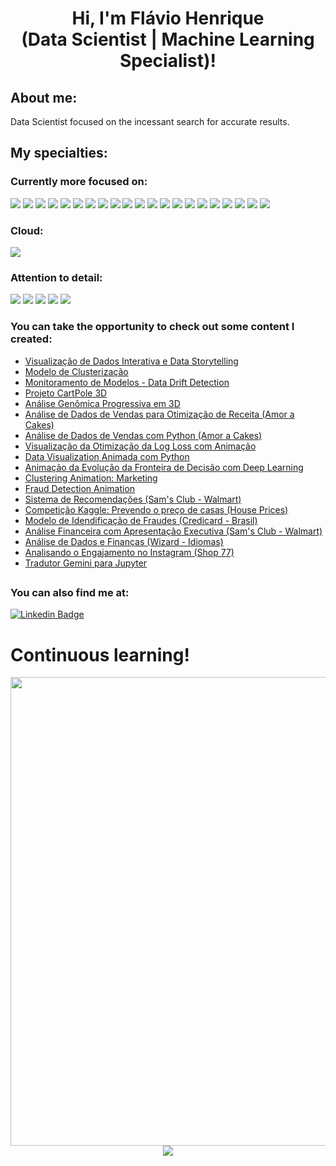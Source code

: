 
<h1 align="center"> Hi, I'm Flávio Henrique <br>(Data Scientist | Machine Learning Specialist)! </h1>

## About me:

Data Scientist focused on the incessant search for accurate results.

## My specialties:

### Currently more focused on: 
<img src="https://img.shields.io/badge/python-3670A0?style=for-the-badge&logo=python&logoColor=ffdd54"/> <img src="https://img.shields.io/badge/pandas-%23150458.svg?style=for-the-badge&logo=pandas&logoColor=white"/> <img src="https://img.shields.io/badge/numpy-%23013243.svg?style=for-the-badge&logo=numpy&logoColor=white"/> <img src="https://img.shields.io/badge/SciPy-8CAAE6?style=for-the-badge&logo=scipy&logoColor=white"/> <img src="https://img.shields.io/badge/Matplotlib-%233F4F75.svg?style=for-the-badge&logo=plotly&logoColor=white"/> <img src="https://img.shields.io/badge/Seaborn-3776AB?style=for-the-badge&logo=python&logoColor=white"/> <img src="https://img.shields.io/badge/scikit_learn-F7931E?style=for-the-badge&logo=scikit-learn&logoColor=white"/> <img src="https://img.shields.io/badge/Imbalanced--learn-005571?style=for-the-badge&logo=scikit-learn&logoColor=white"/> <img src="https://img.shields.io/badge/TensorFlow-FF6F00?style=for-the-badge&logo=tensorflow&logoColor=white"/> <img src="https://img.shields.io/badge/Keras-D00000?style=for-the-badge&logo=keras&logoColor=white"/>
<img src="https://img.shields.io/badge/PyTorch-EE4C2C?style=for-the-badge&logo=pytorch&logoColor=white"/>
<img src="https://img.shields.io/badge/Machine%20Learning-0076D6?style=for-the-badge&logo=scikit-learn&logoColor=white"/> <img src="https://img.shields.io/badge/Deep%20Learning-FF6F00?style=for-the-badge&logo=tensorflow&logoColor=white"/> <img src="https://img.shields.io/badge/Boost_Algorithms-00589C?style=for-the-badge&logo=boost&logoColor=white"/>
<img src="https://img.shields.io/badge/JupyterLab-F37626?style=for-the-badge&logo=jupyter&logoColor=white"/>
<img src="https://img.shields.io/badge/Jupyter_Notebook-F37626?style=for-the-badge&logo=jupyter&logoColor=white"/>
 <img src="https://img.shields.io/badge/Anaconda-44A833?style=for-the-badge&logo=anaconda&logoColor=white"/> <img src="https://img.shields.io/badge/power_bi-F2C811?style=for-the-badge&logo=powerbi&logoColor=black"/> <img src="https://img.shields.io/badge/Git-F05032?style=for-the-badge&logo=git&logoColor=white"/> <img src="https://img.shields.io/badge/GitHub-181717?style=for-the-badge&logo=github&logoColor=white"/> <img src="https://img.shields.io/badge/Hypothesis_Testing-Statistical%20Inference-800080?style=for-the-badge&logo=google-scholar&logoColor=white"/>




### Cloud: 
<img src="https://img.shields.io/badge/Microsoft_Azure-0089D6?style=for-the-badge&logo=microsoft-azure&logoColor=white"/> 

### Attention to detail: 
<img src="https://img.shields.io/badge/Data%20Visualization-FF8C00?style=for-the-badge&logo=tableau&logoColor=white)"/> <img src="https://img.shields.io/badge/Data%20Mining-0076D6?style=for-the-badge&logo=databricks&logoColor=white"/> <img src="https://img.shields.io/badge/Data%20Cleaning-8A2BE2?style=for-the-badge&logo=python&logoColor=white"/> <img src="https://img.shields.io/badge/Predictive%20Modeling-228B22?style=for-the-badge&logo=scikitlearn&logoColor=white"/> <img src="https://img.shields.io/badge/EDA-Exploratory%20Data%20Analysis-1E90FF?style=for-the-badge&logo=chart-line&logoColor=white"/>


### You can take the opportunity to check out some content I created:

- <a href="https://github.com/flaviohenriquehb777/Visualizacao_de_Dados_Interativa_ou_Data_Storytelling.git">
    Visualização de Dados Interativa e Data Storytelling
  </a>
- <a href="https://github.com/flaviohenriquehb777/Projeto_Clusterizacao_777.git">
    Modelo de Clusterização
  </a>
- <a href="https://github.com/flaviohenriquehb777/Projeto_Monitoramento_Modelo_Data_Drift.git">
    Monitoramento de Modelos - Data Drift Detection
  </a>
- <a href="https://github.com/flaviohenriquehb777/Projeto_CartPole_em_3D.git">
    Projeto CartPole 3D
  </a>
- <a href="https://github.com/flaviohenriquehb777/Analise_Genatica_3D_Progressiva.git">
    Análise Genômica Progressiva em 3D
  </a>
- <a href="https://github.com/flaviohenriquehb777/Projeto_Maximizacao_Receita.git">
    Análise de Dados de Vendas para Otimização de Receita (Amor a Cakes)
  </a>
- <a href="https://github.com/flaviohenriquehb777/Projeto_Analise_de_Vendas.git">
    Análise de Dados de Vendas com Python (Amor a Cakes)
  </a>
- <a href="https://github.com/flaviohenriquehb777/Projeto_Animacao_Log_Loss.git">
    Visualização da Otimização da Log Loss com Animação
  </a>
- <a href="https://github.com/flaviohenriquehb777/Projeto_Data_Visualization_Animada.git">
    Data Visualization Animada com Python
  </a>
- <a href="https://github.com/flaviohenriquehb777/Evolucao_Fronteira_de_Decisao.git">
    Animação da Evolução da Fronteira de Decisão com Deep Learning
  </a>
- <a href="https://github.com/flaviohenriquehb777/Clustering_Animation_Marketing.git">
    Clustering Animation: Marketing
  </a>
- <a href="https://github.com/flaviohenriquehb777/Fraud_Detection_Animation.git">
    Fraud Detection Animation
  </a>
- <a href="https://github.com/flaviohenriquehb777/Projeto_7_Sistema_de_Recomendacao.git">
    Sistema de Recomendações (Sam's Club - Walmart)
  </a>
- <a href="https://github.com/flaviohenriquehb777/HousePrices">
    Competição Kaggle: Prevendo o preço de casas (House Prices)
  </a>
- <a href="https://github.com/flaviohenriquehb777/Projeto_4_Modelo_de_Identificacao_de_Fraude">
    Modelo de Idendificação de Fraudes (Credicard - Brasil)
  </a>
- <a href="https://github.com/flaviohenriquehb777/Projeto_3_Financas_com_Apresentacao_Final_em_PPT">
    Análise Financeira com Apresentação Executiva (Sam's Club - Walmart)
  </a>
- <a href="https://github.com/flaviohenriquehb777/Projeto_2_Mini_Projeto_de_Analise_de_Dados_Financas">
    Análise de Dados e Finanças (Wizard - Idiomas)
  </a>
- <a href="https://github.com/flaviohenriquehb777/Projeto_1_Analisando_o_Engajamento_do_Instagram">
    Analisando o Engajamento no Instagram (Shop 77)
  </a>
- <a href="https://github.com/flaviohenriquehb777/Tradutor_Gemini_para_Jupyter.git">
    Tradutor Gemini para Jupyter
  </a>

##

### You can also find me at:

[![Linkedin Badge](https://img.shields.io/badge/-LinkedIn-blue?style=flat-square&logo=Linkedin&logoColor=white&link=https://www.linkedin.com/in/flávio-henrique-barbosa-38465938/)](https://www.linkedin.com/in/flávio-henrique-barbosa-38465938/)
  
# Continuous learning!

<div align="center">
<img src="https://github.com/flaviohenriquehb777/flaviohenriquehb777/assets/109081925/c2838d5d-c9af-4405-a460-74cbadbc1c16.png" width="750px" />
</div>

<div align="center" width="48%" >
<img src="https://github-readme-streak-stats.herokuapp.com/?user=flaviohenriquehb777&stroke=ffffff&background=171717&ring=3382ed&fire=3382ed&currStreakNum=ffffff&currStreakLabel=3382ed&sideNums=ffffff&sideLabels=ffffff&dates=ffffff&hide_border=true"/>
